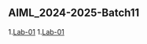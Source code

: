 ## AIML_2024-2025-Batch11
1.[Lab-01](https://github.com/sumayyatas11/AIML_2024-2025-Batch11-/blob/main/Lab_1_(2).ipynb)
1.[Lab-01](https://github.com/sumayyatas11/AIML_2024-2025-Batch11-/blob/main/Lab_1_(2).ipynb)

